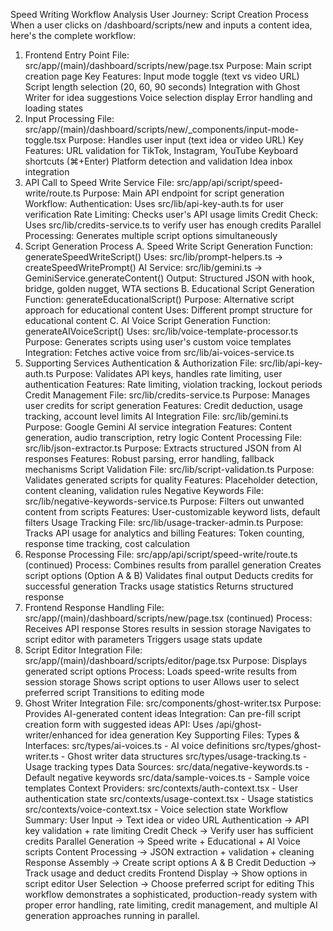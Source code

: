 Speed Writing Workflow Analysis
User Journey: Script Creation Process
When a user clicks on /dashboard/scripts/new and inputs a content idea, here's the complete workflow:

1. Frontend Entry Point
   File: src/app/(main)/dashboard/scripts/new/page.tsx
   Purpose: Main script creation page
   Key Features:
   Input mode toggle (text vs video URL)
   Script length selection (20, 60, 90 seconds)
   Integration with Ghost Writer for idea suggestions
   Voice selection display
   Error handling and loading states
2. Input Processing
   File: src/app/(main)/dashboard/scripts/new/\_components/input-mode-toggle.tsx
   Purpose: Handles user input (text idea or video URL)
   Key Features:
   URL validation for TikTok, Instagram, YouTube
   Keyboard shortcuts (⌘+Enter)
   Platform detection and validation
   Idea inbox integration
3. API Call to Speed Write Service
   File: src/app/api/script/speed-write/route.ts
   Purpose: Main API endpoint for script generation
   Workflow:
   Authentication: Uses src/lib/api-key-auth.ts for user verification
   Rate Limiting: Checks user's API usage limits
   Credit Check: Uses src/lib/credits-service.ts to verify user has enough credits
   Parallel Processing: Generates multiple script options simultaneously
4. Script Generation Process
   A. Speed Write Script Generation
   Function: generateSpeedWriteScript()
   Uses: src/lib/prompt-helpers.ts → createSpeedWritePrompt()
   AI Service: src/lib/gemini.ts → GeminiService.generateContent()
   Output: Structured JSON with hook, bridge, golden nugget, WTA sections
   B. Educational Script Generation
   Function: generateEducationalScript()
   Purpose: Alternative script approach for educational content
   Uses: Different prompt structure for educational content
   C. AI Voice Script Generation
   Function: generateAIVoiceScript()
   Uses: src/lib/voice-template-processor.ts
   Purpose: Generates scripts using user's custom voice templates
   Integration: Fetches active voice from src/lib/ai-voices-service.ts
5. Supporting Services
   Authentication & Authorization
   File: src/lib/api-key-auth.ts
   Purpose: Validates API keys, handles rate limiting, user authentication
   Features: Rate limiting, violation tracking, lockout periods
   Credit Management
   File: src/lib/credits-service.ts
   Purpose: Manages user credits for script generation
   Features: Credit deduction, usage tracking, account level limits
   AI Integration
   File: src/lib/gemini.ts
   Purpose: Google Gemini AI service integration
   Features: Content generation, audio transcription, retry logic
   Content Processing
   File: src/lib/json-extractor.ts
   Purpose: Extracts structured JSON from AI responses
   Features: Robust parsing, error handling, fallback mechanisms
   Script Validation
   File: src/lib/script-validation.ts
   Purpose: Validates generated scripts for quality
   Features: Placeholder detection, content cleaning, validation rules
   Negative Keywords
   File: src/lib/negative-keywords-service.ts
   Purpose: Filters out unwanted content from scripts
   Features: User-customizable keyword lists, default filters
   Usage Tracking
   File: src/lib/usage-tracker-admin.ts
   Purpose: Tracks API usage for analytics and billing
   Features: Token counting, response time tracking, cost calculation
6. Response Processing
   File: src/app/api/script/speed-write/route.ts (continued)
   Process:
   Combines results from parallel generation
   Creates script options (Option A & B)
   Validates final output
   Deducts credits for successful generation
   Tracks usage statistics
   Returns structured response
7. Frontend Response Handling
   File: src/app/(main)/dashboard/scripts/new/page.tsx (continued)
   Process:
   Receives API response
   Stores results in session storage
   Navigates to script editor with parameters
   Triggers usage stats update
8. Script Editor Integration
   File: src/app/(main)/dashboard/scripts/editor/page.tsx
   Purpose: Displays generated script options
   Process:
   Loads speed-write results from session storage
   Shows script options to user
   Allows user to select preferred script
   Transitions to editing mode
9. Ghost Writer Integration
   File: src/components/ghost-writer.tsx
   Purpose: Provides AI-generated content ideas
   Integration: Can pre-fill script creation form with suggested ideas
   API: Uses /api/ghost-writer/enhanced for idea generation
   Key Supporting Files:
   Types & Interfaces:
   src/types/ai-voices.ts - AI voice definitions
   src/types/ghost-writer.ts - Ghost writer data structures
   src/types/usage-tracking.ts - Usage tracking types
   Data Sources:
   src/data/negative-keywords.ts - Default negative keywords
   src/data/sample-voices.ts - Sample voice templates
   Context Providers:
   src/contexts/auth-context.tsx - User authentication state
   src/contexts/usage-context.tsx - Usage statistics
   src/contexts/voice-context.tsx - Voice selection state
   Workflow Summary:
   User Input → Text idea or video URL
   Authentication → API key validation + rate limiting
   Credit Check → Verify user has sufficient credits
   Parallel Generation → Speed write + Educational + AI Voice scripts
   Content Processing → JSON extraction + validation + cleaning
   Response Assembly → Create script options A & B
   Credit Deduction → Track usage and deduct credits
   Frontend Display → Show options in script editor
   User Selection → Choose preferred script for editing
   This workflow demonstrates a sophisticated, production-ready system with proper error handling, rate limiting, credit management, and multiple AI generation approaches running in parallel.
